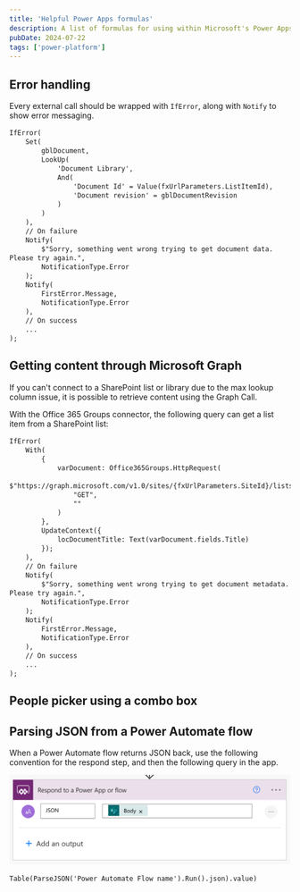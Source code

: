 ```yaml
---
title: 'Helpful Power Apps formulas'
description: A list of formulas for using within Microsoft's Power Apps.
pubDate: 2024-07-22
tags: ['power-platform']
---
```


## Error handling

Every external call should be wrapped with `IfError`, along with `Notify` to show error messaging.

```powerquery
IfError(
    Set(
        gblDocument,
        LookUp(
            'Document Library',
            And(
                'Document Id' = Value(fxUrlParameters.ListItemId),
                'Document revision' = gblDocumentRevision
            )
        )
    ),
    // On failure
    Notify(
        $"Sorry, something went wrong trying to get document data. Please try again.",
        NotificationType.Error
    );
    Notify(
        FirstError.Message,
        NotificationType.Error
    ),
    // On success
    ...
);
```

## Getting content through Microsoft Graph

If you can't connect to a SharePoint list or library due to the max lookup column issue, it is possible to retrieve content using the Graph Call.

With the Office 365 Groups connector, the following query can get a list item from a SharePoint list:

```powerquery
IfError(
    With(
        {
            varDocument: Office365Groups.HttpRequest(
                $"https://graph.microsoft.com/v1.0/sites/{fxUrlParameters.SiteId}/lists/{fxUrlParameters.ListId}/items/{fxUrlParameters.ListItemId}",
                "GET",
                ""
            )
        },
        UpdateContext({
            locDocumentTitle: Text(varDocument.fields.Title)
        });
    ),
    // On failure
    Notify(
        $"Sorry, something went wrong trying to get document metadata. Please try again.",
        NotificationType.Error
    );
    Notify(
        FirstError.Message,
        NotificationType.Error
    ),
    // On success
    ...
);
```

## People picker using a combo box

## Parsing JSON from a Power Automate flow

When a Power Automate flow returns JSON back, use the following convention for the respond step, and then the following query in the app.

![Screenshot of a Power Automate Flow with a response action](1.png)

```powerquery
Table(ParseJSON('Power Automate Flow name').Run().json).value)
```
